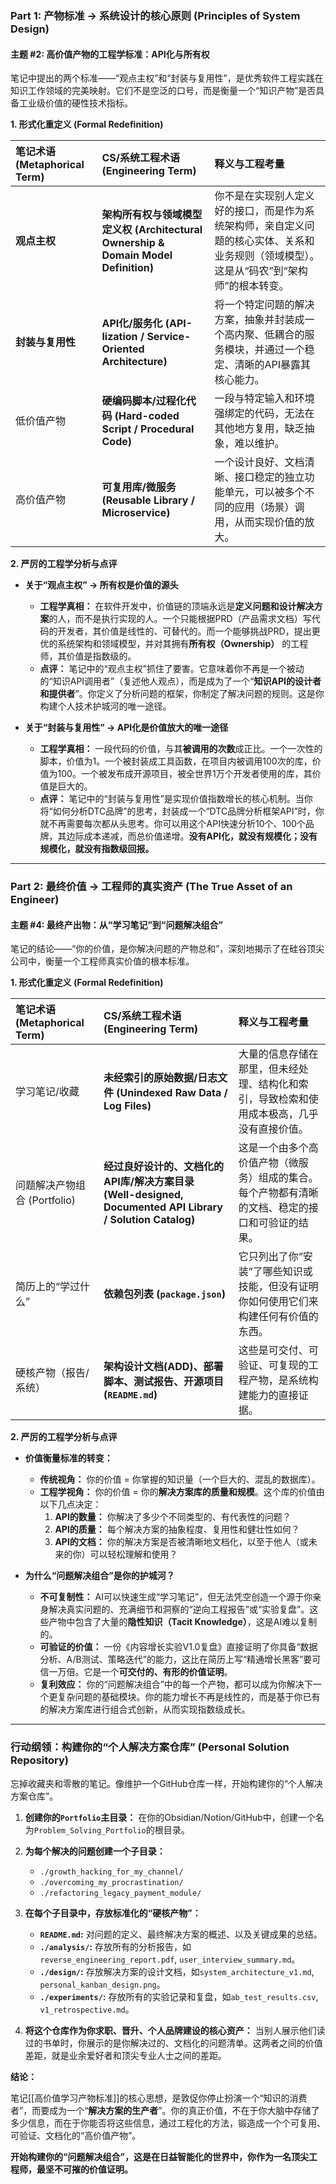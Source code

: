 
### **Part 1: 产物标准 -> 系统设计的核心原则 (Principles of System Design)**

#### **主题 #2: 高价值产物的工程学标准：API化与所有权**

笔记中提出的两个标准——“观点主权”和“封装与复用性”，是优秀软件工程实践在知识工作领域的完美映射。它们不是空泛的口号，而是衡量一个“知识产物”是否具备工业级价值的硬性技术指标。

**1. 形式化重定义 (Formal Redefinition)**

| 笔记术语 (Metaphorical Term) | CS/系统工程术语 (Engineering Term) | 释义与工程考量 |
| :--- | :--- | :--- |
| **观点主权** | **架构所有权与领域模型定义权 (Architectural Ownership & Domain Model Definition)** | 你不是在实现别人定义好的接口，而是作为系统架构师，亲自定义问题的核心实体、关系和业务规则（领域模型）。这是从“码农”到“架构师”的根本转变。 |
| **封装与复用性** | **API化/服务化 (API-lization / Service-Oriented Architecture)** | 将一个特定问题的解决方案，抽象并封装成一个高内聚、低耦合的服务模块，并通过一个稳定、清晰的API暴露其核心能力。 |
| 低价值产物 | **硬编码脚本/过程化代码 (Hard-coded Script / Procedural Code)** | 一段与特定输入和环境强绑定的代码，无法在其他地方复用，缺乏抽象，难以维护。 |
| 高价值产物 | **可复用库/微服务 (Reusable Library / Microservice)** | 一个设计良好、文档清晰、接口稳定的独立功能单元，可以被多个不同的应用（场景）调用，从而实现价值的放大。 |

**2. 严厉的工程学分析与点评**

*   **关于“观点主权” -> 所有权是价值的源头**
    *   **工程学真相：** 在软件开发中，价值链的顶端永远是**定义问题和设计解决方案**的人，而不是执行实现的人。一个只能根据PRD（产品需求文档）写代码的开发者，其价值是线性的、可替代的。而一个能够挑战PRD，提出更优的系统架构和领域模型，并对其拥有**所有权（Ownership）** 的工程师，其价值是指数级的。
    *   **点评：** 笔记中的“观点主权”抓住了要害。它意味着你不再是一个被动的“知识API调用者”（复述他人观点），而是成为了一个“**知识API的设计者和提供者**”。你定义了分析问题的框架，你制定了解决问题的规则。这是你构建个人技术护城河的唯一途径。

*   **关于“封装与复用性” -> API化是价值放大的唯一途径**
    *   **工程学真相：** 一段代码的价值，与其**被调用的次数**成正比。一个一次性的脚本，价值为1。一个被封装成工具函数，在项目内被调用100次的库，价值为100。一个被发布成开源项目，被全世界1万个开发者使用的库，其价值是巨大的。
    *   **点评：** 笔记中的“封装与复用性”是实现价值指数增长的核心机制。当你将“如何分析DTC品牌”的思考，封装成一个“DTC品牌分析框架API”时，你就不再需要每次都从头思考。你可以用这个API快速分析10个、100个品牌，其边际成本递减，而总价值递增。**没有API化，就没有规模化；没有规模化，就没有指数级回报。**

---

### **Part 2: 最终价值 -> 工程师的真实资产 (The True Asset of an Engineer)**

#### **主题 #4: 最终产出物：从“学习笔记”到“问题解决组合”**

笔记的结论——“你的价值，是你解决问题的产物总和”，深刻地揭示了在硅谷顶尖公司中，衡量一个工程师真实价值的根本标准。

**1. 形式化重定义 (Formal Redefinition)**

| 笔记术语 (Metaphorical Term) | CS/系统工程术语 (Engineering Term) | 释义与工程考量 |
| :--- | :--- | :--- |
| 学习笔记/收藏 | **未经索引的原始数据/日志文件 (Unindexed Raw Data / Log Files)** | 大量的信息存储在那里，但未经处理、结构化和索引，导致检索和使用成本极高，几乎没有直接价值。 |
| 问题解决产物组合 (Portfolio) | **经过良好设计的、文档化的API库/解决方案目录 (Well-designed, Documented API Library / Solution Catalog)** | 这是一个由多个高价值产物（微服务）组成的集合。每个产物都有清晰的文档、稳定的接口和可验证的结果。 |
| 简历上的“学过什么” | **依赖包列表 (`package.json`)** | 它只列出了你“安装”了哪些知识或技能，但没有证明你如何使用它们来构建任何有价值的东西。 |
| 硬核产物（报告/系统） | **架构设计文档(ADD)、部署脚本、测试报告、开源项目 (`README.md`)** | 这些是可交付、可验证、可复现的工程产物，是系统构建能力的直接证据。 |

**2. 严厉的工程学分析与点评**

*   **价值衡量标准的转变：**
    *   **传统视角：** 你的价值 = 你掌握的知识量（一个巨大的、混乱的数据库）。
    *   **工程学视角：** 你的价值 = 你的**解决方案库的质量和规模**。这个库的价值由以下几点决定：
        1.  **API的数量：** 你解决了多少个不同类型的、有代表性的问题？
        2.  **API的质量：** 每个解决方案的抽象程度、复用性和健壮性如何？
        3.  **API的文档：** 你的解决方案是否被清晰地文档化，以至于他人（或未来的你）可以轻松理解和使用？

*   **为什么“问题解决组合”是你的护城河？**
    *   **不可复制性：** AI可以快速生成“学习笔记”，但无法凭空创造一个源于你亲身解决真实问题的、充满细节和洞察的“逆向工程报告”或“实验复盘”。这些产物中包含了大量的**隐性知识（Tacit Knowledge）**，这是AI难以复制的。
    *   **可验证的价值：** 一份《内容增长实验V1.0复盘》直接证明了你具备“数据分析、A/B测试、策略迭代”的能力，这比在简历上写“精通增长黑客”要可信一万倍。它是一个**可交付的、有形的价值证明**。
    *   **复利效应：** 你的“问题解决组合”中的每一个产物，都可以成为你解决下一个更复杂问题的基础模块。你的能力增长不再是线性的，而是基于你已有的解决方案库进行组合式创新，从而实现指数级成长。

---

### **行动纲领：构建你的“个人解决方案仓库” (Personal Solution Repository)**

忘掉收藏夹和零散的笔记。像维护一个GitHub仓库一样，开始构建你的“个人解决方案仓库”。

1.  **创建你的`Portfolio`主目录：** 在你的Obsidian/Notion/GitHub中，创建一个名为`Problem_Solving_Portfolio`的根目录。

2.  **为每个解决的问题创建一个子目录：**
    *   `./growth_hacking_for_my_channel/`
    *   `./overcoming_my_procrastination/`
    *   `./refactoring_legacy_payment_module/`

3.  **在每个子目录中，存放标准化的“硬核产物”：**
    *   **`README.md`:** 对问题的定义、最终解决方案的概述、以及关键成果的总结。
    *   **`./analysis/`:** 存放所有的分析报告，如`reverse_engineering_report.pdf`, `user_interview_summary.md`。
    *   **`./design/`:** 存放解决方案的设计文档，如`system_architecture_v1.md`, `personal_kanban_design.png`。
    *   **`./experiments/`:** 存放所有的实验记录和复盘，如`ab_test_results.csv`, `v1_retrospective.md`。

4.  **将这个仓库作为你求职、晋升、个人品牌建设的核心资产：** 当别人展示他们读过的书单时，你展示的是你解决过的、文档化的问题清单。这两者之间的价值差距，就是业余爱好者和顶尖专业人士之间的差距。

**结论：**

笔记[[高价值学习产物标准]]的核心思想，是敦促你停止扮演一个“知识的消费者”，而要成为一个“**解决方案的生产者**”。你的真正价值，不在于你大脑中存储了多少信息，而在于你能否将这些信息，通过工程化的方法，锻造成一个个可复用、可验证、文档化的“高价值产物”。

**开始构建你的“问题解决组合”，这是在日益智能化的世界中，你作为一名顶尖工程师，最坚不可摧的价值证明。**